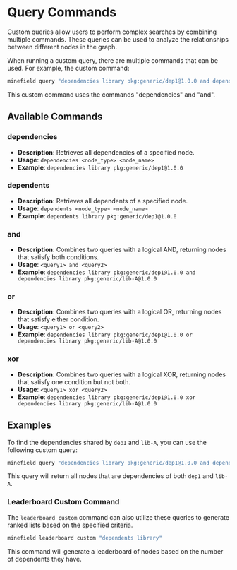 # Query Commands

Custom queries allow users to perform complex searches by combining multiple commands. These queries can be used to analyze the relationships between different nodes in the graph.

When running a custom query, there are multiple commands that can be used. For example, the custom command:

```sh
minefield query "dependencies library pkg:generic/dep1@1.0.0 and dependencies library pkg:generic/lib-A@1.0.0"
```


This custom command uses the commands "dependencies" and "and".

## Available Commands

### dependencies
- **Description**: Retrieves all dependencies of a specified node.
- **Usage**: `dependencies <node_type> <node_name>`
- **Example**: `dependencies library pkg:generic/dep1@1.0.0`

### dependents
- **Description**: Retrieves all dependents of a specified node.
- **Usage**: `dependents <node_type> <node_name>`
- **Example**: `dependents library pkg:generic/dep1@1.0.0`

### and
- **Description**: Combines two queries with a logical AND, returning nodes that satisfy both conditions.
- **Usage**: `<query1> and <query2>`
- **Example**: `dependencies library pkg:generic/dep1@1.0.0 and dependencies library pkg:generic/lib-A@1.0.0`

### or
- **Description**: Combines two queries with a logical OR, returning nodes that satisfy either condition.
- **Usage**: `<query1> or <query2>`
- **Example**: `dependencies library pkg:generic/dep1@1.0.0 or dependencies library pkg:generic/lib-A@1.0.0`

### xor
- **Description**: Combines two queries with a logical XOR, returning nodes that satisfy one condition but not both.
- **Usage**: `<query1> xor <query2>`
- **Example**: `dependencies library pkg:generic/dep1@1.0.0 xor dependencies library pkg:generic/lib-A@1.0.0`

## Examples

To find the dependencies shared by `dep1` and `lib-A`, you can use the following custom query:

```sh
minefield query "dependencies library pkg:generic/dep1@1.0.0 and dependencies library pkg:generic/lib-A@1.0.0"
```

This query will return all nodes that are dependencies of both `dep1` and `lib-A`.

### Leaderboard Custom Command

The `leaderboard custom` command can also utilize these queries to generate ranked lists based on the specified criteria.

```sh
minefield leaderboard custom "dependents library"
```


This command will generate a leaderboard of nodes based on the number of dependents they have.